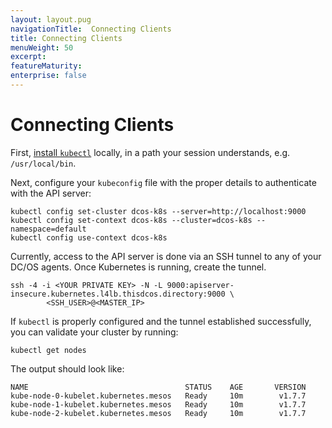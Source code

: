 ```yaml
---
layout: layout.pug
navigationTitle:  Connecting Clients
title: Connecting Clients
menuWeight: 50
excerpt:
featureMaturity:
enterprise: false
---
```


<!-- This source repo for this topic is https://github.com/mesosphere/dcos-kubernetes -->


# Connecting Clients

First, [install `kubectl`](https://kubernetes.io/docs/tasks/tools/install-kubectl/) locally, in a path your session understands,
e.g. `/usr/local/bin`.

Next, configure your `kubeconfig` file with the proper details to authenticate with the API server:

```
kubectl config set-cluster dcos-k8s --server=http://localhost:9000
kubectl config set-context dcos-k8s --cluster=dcos-k8s --namespace=default
kubectl config use-context dcos-k8s
```

Currently, access to the API server is done via an SSH tunnel to any of your DC/OS agents.
Once Kubernetes is running, create the tunnel.

```
ssh -4 -i <YOUR PRIVATE KEY> -N -L 9000:apiserver-insecure.kubernetes.l4lb.thisdcos.directory:9000 \
        <SSH_USER>@<MASTER_IP>
```

If `kubectl` is properly configured and the tunnel established successfully, you can validate
your cluster by running:

```shell
kubectl get nodes
```

The output should look like:

```
NAME                                   STATUS    AGE       VERSION
kube-node-0-kubelet.kubernetes.mesos   Ready     10m        v1.7.7
kube-node-1-kubelet.kubernetes.mesos   Ready     10m        v1.7.7
kube-node-2-kubelet.kubernetes.mesos   Ready     10m        v1.7.7
```

